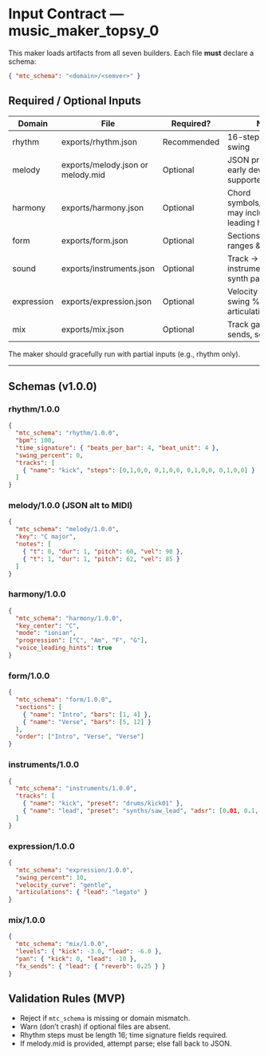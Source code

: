 # Input Contract — music_maker_topsy_0

This maker loads artifacts from all seven builders. Each file **must** declare a schema:

```json
{ "mtc_schema": "<domain>/<semver>" }
```

## Required / Optional Inputs

| Domain     | File                                | Required?   | Notes                                                      |
|------------|-------------------------------------|-------------|------------------------------------------------------------|
| rhythm     | exports/rhythm.json                 | Recommended | 16-step tracks, bpm, swing                                 |
| melody     | exports/melody.json or melody.mid   | Optional    | JSON preferred for early dev; MIDI supported as fallback   |
| harmony    | exports/harmony.json                | Optional    | Chord symbols/progression; may include voice-leading hints |
| form       | exports/form.json                   | Optional    | Sections with bar ranges & repeats                         |
| sound      | exports/instruments.json            | Optional    | Track → instrument/patch & synth params                    |
| expression | exports/expression.json             | Optional    | Velocity curves, swing %, articulations                    |
| mix        | exports/mix.json                    | Optional    | Track gains, pan, FX sends, scene names                    |

The maker should gracefully run with partial inputs (e.g., rhythm only).

---

## Schemas (v1.0.0)

### rhythm/1.0.0

```json
{
  "mtc_schema": "rhythm/1.0.0",
  "bpm": 100,
  "time_signature": { "beats_per_bar": 4, "beat_unit": 4 },
  "swing_percent": 0,
  "tracks": [
    { "name": "kick", "steps": [0,1,0,0, 0,1,0,0, 0,1,0,0, 0,1,0,0] }
  ]
}
```

### melody/1.0.0 (JSON alt to MIDI)

```json
{
  "mtc_schema": "melody/1.0.0",
  "key": "C major",
  "notes": [
    { "t": 0, "dur": 1, "pitch": 60, "vel": 90 },
    { "t": 1, "dur": 1, "pitch": 62, "vel": 85 }
  ]
}
```

### harmony/1.0.0

```json
{
  "mtc_schema": "harmony/1.0.0",
  "key_center": "C",
  "mode": "ionian",
  "progression": ["C", "Am", "F", "G"],
  "voice_leading_hints": true
}
```

### form/1.0.0

```json
{
  "mtc_schema": "form/1.0.0",
  "sections": [
    { "name": "Intro", "bars": [1, 4] },
    { "name": "Verse", "bars": [5, 12] }
  ],
  "order": ["Intro", "Verse", "Verse"]
}
```

### instruments/1.0.0

```json
{
  "mtc_schema": "instruments/1.0.0",
  "tracks": [
    { "name": "kick", "preset": "drums/kick01" },
    { "name": "lead", "preset": "synths/saw_lead", "adsr": [0.01, 0.1, 0.8, 0.2] }
  ]
}
```

### expression/1.0.0

```json
{
  "mtc_schema": "expression/1.0.0",
  "swing_percent": 10,
  "velocity_curve": "gentle",
  "articulations": { "lead": "legato" }
}
```

### mix/1.0.0

```json
{
  "mtc_schema": "mix/1.0.0",
  "levels": { "kick": -3.0, "lead": -6.0 },
  "pan": { "kick": 0, "lead": -10 },
  "fx_sends": { "lead": { "reverb": 0.25 } }
}
```

## Validation Rules (MVP)

- Reject if `mtc_schema` is missing or domain mismatch.
- Warn (don’t crash) if optional files are absent.
- Rhythm steps must be length 16; time signature fields required.
- If melody.mid is provided, attempt parse; else fall back to JSON.

